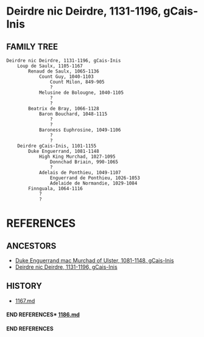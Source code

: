 # Deirdre nic Deirdre, 1131-1196, gCais-Inis

## FAMILY TREE

```
Deirdre nic Deirdre, 1131-1196, gCais-Inis
	Loup de Saulx, 1105-1167
		Renaud de Saulx, 1065-1136
			Count Guy, 1040-1103
				Count Milon, 849-905
				?
			Melusine de Bolougne, 1040-1105
				?
				?
		Beatrix de Bray, 1066-1128
			Baron Bouchard, 1048-1115
				?
				?
			Baroness Euphrosine, 1049-1106
				?
				?
	Deirdre gCais-Inis, 1101-1155
		Duke Enguerrand, 1081-1148
			High King Murchad, 1027-1095
				Donnchad Briain, 990-1065
				?
			Adelais de Ponthieu, 1049-1107
				Enguerrand de Ponthieu, 1026-1053
				Adelaide de Normandie, 1029-1084
		Finnguala, 1064-1116
			?
			?
```


# REFERENCES

## ANCESTORS
* [Duke Enguerrand mac Murchad of Ulster, 1081-1148, gCais-Inis](enguerrand_mac_murchad_1081.md)
* [Deirdre nic Deirdre, 1131-1196, gCais-Inis](deirdre_nic_deirdre_1131.md)

## HISTORY
* [1167.md](../h/1167.md)
#### END REFERENCES* [1186.md](../h/1186.md)
#### END REFERENCES